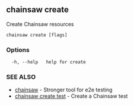 ## chainsaw create

Create Chainsaw resources

```
chainsaw create [flags]
```

### Options

```
  -h, --help   help for create
```

### SEE ALSO

* [chainsaw](chainsaw.md)	 - Stronger tool for e2e testing
* [chainsaw create test](chainsaw_create_test.md)	 - Create a Chainsaw test

